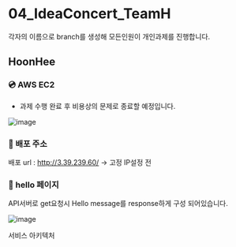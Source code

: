 # 04_IdeaConcert_TeamH

각자의 이름으로 branch를 생성해 모든인원이 개인과제를 진행합니다.
## HoonHee
### 💿 AWS EC2
- 과제 수행 완료 후 비용상의 문제로 종료할 예정입니다.

![image](https://user-images.githubusercontent.com/89897944/179682901-85e4f4ed-6489-4252-83db-556c0ddace86.png)


### 📇 배포 주소

배포 url : http://3.39.239.60/  -> 고정 IP설정 전

### 👋 hello 페이지
API서버로 get요청시 Hello message를 response하게 구성 되어있습니다.

![image](https://user-images.githubusercontent.com/89897944/179683090-4f023014-d916-45b7-a13f-15c6936b6438.png)

서비스 아키텍처


